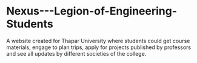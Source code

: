 # Nexus---Legion-of-Engineering-Students
A website created for Thapar University where students could get course materials, engage to plan trips, apply for projects published by professors and see all updates by different societies of the college.
